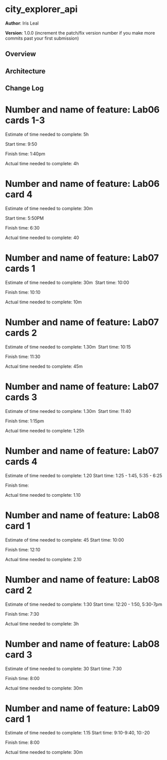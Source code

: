 # city_explorer_api

**Author**: Iris Leal

**Version**: 1.0.0 (increment the patch/fix version number if you make more commits past your first submission)

## Overview
<!-- Provide a high level overview of what this application is and why you are building it, beyond the fact that it's an assignment for this class. (i.e. What's your problem domain?) -->


## Architecture
<!-- Provide a detailed description of the application design. What technologies (languages, libraries, etc) you're using, and any other relevant design information. -->

## Change Log
<!-- Use this area to document the iterative changes made to your application as each feature is successfully implemented. Use time stamps. Here's an examples:

01-01-2001 4:59pm - Application now has a fully-functional express server, with a GET route for the location resource.

## Credits and Collaborations
<!-- Give credit (and a link) to other people or resources that helped you build this application. -->

# Number and name of feature: Lab06 cards 1-3
Estimate of time needed to complete: 5h

Start time: 9:50

Finish time: 1:40pm

Actual time needed to complete: 4h

# Number and name of feature: Lab06 card 4
Estimate of time needed to complete: 30m

Start time: 5:50PM

Finish time: 6:30

Actual time needed to complete: 40

# Number and name of feature: Lab07 cards 1
Estimate of time needed to complete: 30m 
Start time: 10:00

Finish time: 10:10

Actual time needed to complete: 10m

# Number and name of feature: Lab07 cards 2
Estimate of time needed to complete: 1.30m 
Start time: 10:15

Finish time: 11:30

Actual time needed to complete: 45m

# Number and name of feature: Lab07 cards 3
Estimate of time needed to complete: 1.30m 
Start time: 11:40

Finish time: 1:15pm

Actual time needed to complete: 1.25h

# Number and name of feature: Lab07 cards 4
Estimate of time needed to complete: 1.20
Start time: 1:25 - 1:45, 5:35 - 6:25

Finish time:

Actual time needed to complete:  1.10

# Number and name of feature: Lab08 card 1

Estimate of time needed to complete: 45
Start time: 10:00

Finish time: 12:10

Actual time needed to complete:  2.10

# Number and name of feature: Lab08 card 2

Estimate of time needed to complete: 1:30
Start time: 12:20 - 1:50, 5:30-7pm

Finish time: 7:30

Actual time needed to complete:  3h

# Number and name of feature: Lab08 card 3

Estimate of time needed to complete: 30
Start time: 7:30

Finish time: 8:00

Actual time needed to complete:  30m

# Number and name of feature: Lab09 card 1

Estimate of time needed to complete: 1.15
Start time: 9:10-9:40, 10:-20

Finish time: 8:00

Actual time needed to complete:  30m